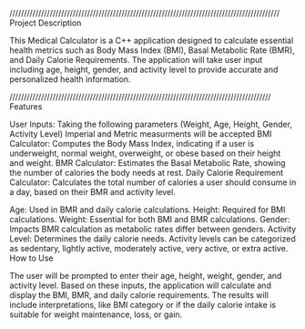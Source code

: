//////////////////////////////////////////////////////////////////////////////////////////////
Project Description

This Medical Calculator is a C++ application designed to calculate essential health metrics such as Body Mass Index (BMI), Basal Metabolic Rate (BMR), and Daily Calorie Requirements. The application will take user input including age, height, gender, and activity level to provide accurate and personalized health information.


///////////////////////////////////////////////////////////////////////////////////////////
Features

User Inputs: Taking the following parameters (Weight, Age, Height, Gender, Activity Level) Imperial and Metric measurments will be accepted
BMI Calculator: Computes the Body Mass Index, indicating if a user is underweight, normal weight, overweight, or obese based on their height and weight.
BMR Calculator: Estimates the Basal Metabolic Rate, showing the number of calories the body needs at rest.
Daily Calorie Requirement Calculator: Calculates the total number of calories a user should consume in a day, based on their BMR and activity level.


Age: Used in BMR and daily calorie calculations.
Height: Required for BMI calculations.
Weight: Essential for both BMI and BMR calculations.
Gender: Impacts BMR calculation as metabolic rates differ between genders.
Activity Level: Determines the daily calorie needs. Activity levels can be categorized as sedentary, lightly active, moderately active, very active, or extra active.
How to Use

The user will be prompted to enter their age, height, weight, gender, and activity level.
Based on these inputs, the application will calculate and display the BMI, BMR, and daily calorie requirements.
The results will include interpretations, like BMI category or if the daily calorie intake is suitable for weight maintenance, loss, or gain.
